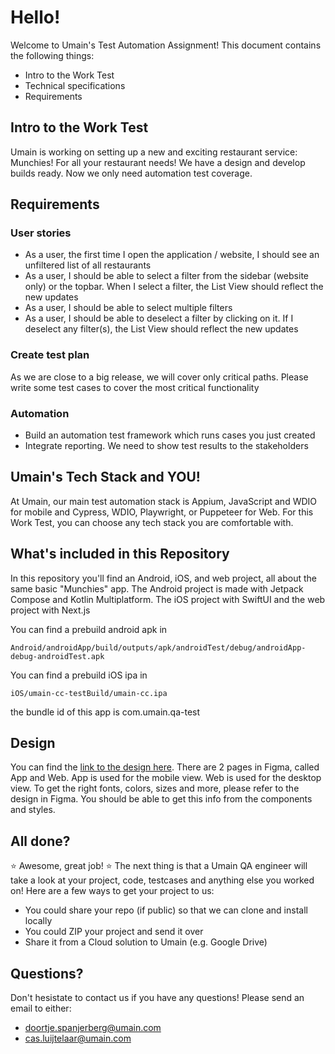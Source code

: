 # Hello!

Welcome to Umain's Test Automation Assignment! This document contains the following things:

- Intro to the Work Test
- Technical specifications
- Requirements

## Intro to the Work Test

Umain is working on setting up a new and exciting restaurant service: Munchies! For all your restaurant needs! We have a design and develop builds ready. Now we only need automation test coverage.

## Requirements

### User stories
- As a user, the first time I open the application / website, I should see an unfiltered list of all restaurants
- As a user, I should be able to select a filter from the sidebar (website only) or the topbar. When I select a filter, the List View should reflect the new updates
- As a user, I should be able to select multiple filters
- As a user, I should be able to deselect a filter by clicking on it. If I deselect any filter(s), the List View should reflect the new updates

### Create test plan

As we are close to a big release, we will cover only critical paths. Please write some test cases to cover the most critical functionality

### Automation

- Build an automation test framework which runs cases you just created
- Integrate reporting. We need to show test results to the stakeholders

## Umain's Tech Stack and YOU!

At Umain, our main test automation stack is Appium, JavaScript and WDIO for mobile and Cypress, WDIO, Playwright, or Puppeteer for Web. 
For this Work Test, you can choose any tech stack you are comfortable with.

## What's included in this Repository

In this repository you'll find an Android, iOS, and web project, all about the same basic "Munchies" app. The Android project is made with Jetpack Compose and Kotlin Multiplatform. The iOS project with SwiftUI and the web project with Next.js 

You can find a prebuild android apk in 
```
Android/androidApp/build/outputs/apk/androidTest/debug/androidApp-debug-androidTest.apk
```

You can find a prebuild iOS ipa in 
```
iOS/umain-cc-testBuild/umain-cc.ipa
```
the bundle id of this app is com.umain.qa-test


## Design
You can find the [link to the design here](https://www.figma.com/file/263XJno7ii0uEaarJP9Ydw/Umain-Tech-Case?type=design&node-id=27%3A5682&mode=design&t=BPI3BgkmmHVtTdCb-1).
There are 2 pages in Figma, called App and Web. App is used for the mobile view. Web is used for the desktop view.
To get the right fonts, colors, sizes and more, please refer to the design in Figma. You should be able to get this info from the components and styles.

## All done?

:star: Awesome, great job! :star:
The next thing is that a Umain QA engineer will take a look at your project, code, testcases and anything else you worked on!
Here are a few ways to get your project to us:

- You could share your repo (if public) so that we can clone and install locally
- You could ZIP your project and send it over
- Share it from a Cloud solution to Umain (e.g. Google Drive)

## Questions?

Don't hesistate to contact us if you have any questions! Please send an email to either:

- doortje.spanjerberg@umain.com
- cas.luijtelaar@umain.com
